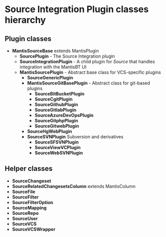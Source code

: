 # Source Integration Plugin classes hierarchy

## Plugin classes

- **MantisSourceBase** extends MantisPlugin
    - **SourcePlugin** - The Source Integration plugin
    - **SourceIntegrationPlugin** - A child plugin for *Source* that handles 
      integration with the MantisBT UI 
    - **MantisSourcePlugin** - Abstract base class for VCS-specific plugins
        - **SourceGenericPlugin**
        - **MantisSourceGitBasePlugin** - Abstract class for git-based plugins
            - **SourceBitBucketPlugin**
            - **SourceCgitPlugin**
            - **SourceGithubPlugin**
            - **SourceGitlabPlugin**
            - **SourceAzureDevOpsPlugin**
            - **SourceGitphpPlugin**
            - **SourceGitwebPlugin**
        - **SourceHgWebPlugin**
        - **SourceSVNPlugin** Subversion and derivatives
            - **SourceSFSVNPlugin**
            - **SourceViewVCPlugin**
            - **SourceWebSVNPlugin**

## Helper classes

- **SourceChangeset**
- **SourceRelatedChangesetsColumn** extends MantisColumn
- **SourceFile**
- **SourceFilter**
- **SourceFilterOption**
- **SourceMapping**
- **SourceRepo**
- **SourceUser**
- **SourceVCS**
- **SourceVCSWrapper**
